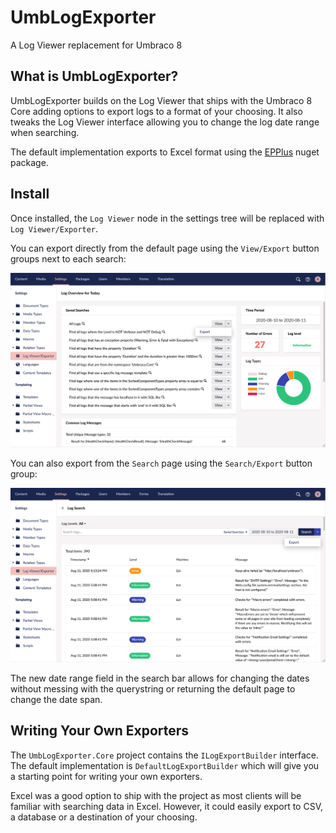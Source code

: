 
# UmbLogExporter
A Log Viewer replacement for Umbraco 8

## What is UmbLogExporter?
UmbLogExporter builds on the Log Viewer that ships with the Umbraco 8 Core adding options to export logs to a format of your choosing. It also tweaks the Log Viewer interface allowing you to change the log date range when searching.

The default implementation exports to Excel format using the [EPPlus](https://www.nuget.org/packages/EPPlus/) nuget package.

## Install
Once installed, the `Log Viewer` node in the settings tree will be replaced with `Log Viewer/Exporter`.

You can export directly from the default page using the `View/Export` button groups next to each search:

<img src="./docs/images/umblogexporter-default.png" />

You can also export from the `Search` page using the `Search/Export` button group:

<img src="./docs/images/umblogexporter-search.png" />

The new date range field in the search bar allows for changing the dates without messing with the querystring or returning the default page to change the date span.

## Writing Your Own Exporters
The `UmbLogExporter.Core` project contains the `ILogExportBuilder` interface. The default implementation is `DefaultLogExportBuilder` which will give you a starting point for writing your own exporters.

Excel was a good option to ship with the project as most clients will be familiar with searching data in Excel. However, it could easily export to CSV, a database or a destination of your choosing.